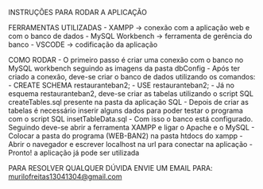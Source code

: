 INSTRUÇÕES PARA RODAR A APLICAÇÃO

FERRAMENTAS UTILIZADAS
    - XAMPP -> conexão com a aplicação web e com o banco de dados
    - MySQL Workbench -> ferramenta de gerência do banco
    - VSCODE -> codificação da aplicação

COMO RODAR
    - O primeiro passo é criar uma conexão com o banco no MySQL workbench seguindo
    as imagens da pasta dbConfig
    - Após ter criado a conexão, deve-se criar o banco de dados utilizando os comandos:
        - CREATE SCHEMA restauranteban2;
        - USE restauranteban2;
    - Já no esquema restauranteban2, deve-se criar as tabelas utilizando o script SQL
    createTables.sql presente na pasta da aplicação SQL
    - Depois de criar as tabelas é necessário inserir alguns dados para poder testar
    o programa com o script SQL insetTableData.sql
    - Com isso o banco está configurado. Seguindo deve-se abrir a ferramenta XAMPP e 
    ligar o Apache e o MySQL
    - Colocar a pasta do programa (WEB-BAN2) na pasta htdocs do xampp
    - Abrir o navegador e escrever localhost na url para conectar na aplicação
    - Pronto! a aplicação já pode ser utilizada

PARA RESOLVER QUALQUER DÚVIDA ENVIE UM EMAIL PARA: murilofreitas13041304@gmail.com


